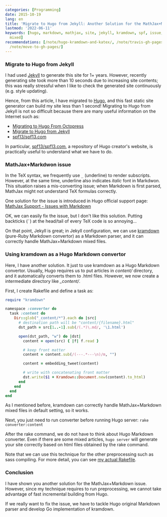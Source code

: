 ```yaml
---
categories: [Programming]
date: 2015-10-19
lang: en
title: 'Migrate to Hugo from Jekyll: Another Solution for the MathJax+Markdown Issue'
lastmod: '2022-06-11'
keywords: [hugo, markdown, mathjax, site, jekyll, kramdown, spf, issue, correctly,
  mixed]
recommendations: [/note/hugo-kramdown-and-katex/, /note/travis-gh-pages-deployment/,
  /note/move-to-gh-pages/]
---
```


### Migrate to Hugo from Jekyll

I had used [Jekyll](https://github.com/jekyll/jekyll) to generate this site for 1+ years. However, recently generating site took more than 10 seconds due to increasing site contents; this was really stressful when I like to check the generated site continuously (e.g. style updating).

Hence, from this article, I have migrated to [Hugo](https://github.com/spf13/hugo), and this fast static site generator can build my site less than 1 second! Migrating to Hugo from Jekyll is not so difficult because there are many useful information on the Internet such as:

- [Migrating to Hugo From Octopress](https://gohugo.io/tutorials/migrate-from-jekyll/)
- [Migrate to Hugo from Jekyll](http://nathanleclaire.com/blog/2014/12/22/migrating-to-hugo-from-octopress/)
- [spf13/spf13.com](https://github.com/spf13/spf13.com)

In particular, [spf13/spf13.com](https://github.com/spf13/spf13.com), a repository of Hugo creator's website, is practically useful to understand what we have to do.

### MathJax+Markdwon issue

In the TeX syntax, we frequently use ```_``` (underline) to render subscripts. However, at the same time, underline also indicates *italic* font in Markdwon. This situation raises a mis-converting issue; when Markdown is first parsed, MathJax might not understand TeX formulas correctly.

One solution for the issue is introduced in Hugo official support page: [MathJax Support - Issues with Markdown](http://gohugo.io/tutorials/mathjax/#issues-with-markdown:d97e838dbdddd8f0d2665b07f195e51f)

OK, we can easily fix the issue, but I don't like this solution. Putting backticks (`````` ` ``````) at the head/tail of every TeX code is so annoying...

On that point, Jekyll is great; in Jekyll configuration, we can use [kramdown](http://kramdown.gettalong.org/) (pure-Ruby Markdown convertor) as a Markdown parser, and it can correctly handle MathJax+Markdown mixed files.

### Using kramdown as a Hugo Markdown convertor

Here, I have another solution. It just to use kramdown as a Hugo Markdown convertor. Usually, Hugo requires us to put articles in *content/* directory, and it automatically converts them to .html files. However, we now create a intermediate directory like *_content/*.

First, I create Rakefile and define a task as:

```rb
require "kramdown"

namespace :converter do
  task :content do
    Dir::glob("_content/*").each do |src|
      # destination path will be "content/{filename}.html"
      dst_path = src[1..-1].sub(/(.*)\.md/, '\1.html')

      open(dst_path, "w") do |dst|
        content = open(src) { |f| f.read }

        # keep front matter
        content = content.sub(/(---.*---\n)/m, "")

        content = embedding_tweet(content)

        # write with concatenating front matter
        dst.write($1 + Kramdown::Document.new(content).to_html)
      end
    end
  end
end
```

As I mentioned before, kramdown can correctly handle MathJax+Markdown mixed files in default setting, so it works.

Next, you just need to run converter before running Hugo server: ```rake converter:content```

After the rake command, we do not have to think about Hugo Markdown converter. Even if there are some mixed articles, ```hugo server``` will generate your site correctly based on html files obtained by the rake command.

Note that we can use this technique for the other preprocessing such as sass compiling. For more detail, you can see [my actual Rakefile](https://github.com/takuti/takuti.me/blob/master/Rakefile
).

### Conclusion

I have shown you another solution for the MathJax+Markdown issue. However, since my technique requires to run preprocessing, we cannot take advantage of fast incremental building from Hugo.

If we really want to fix the issue, we have to tackle Hugo original Markdown parser and develop Go implementation of kramdown.